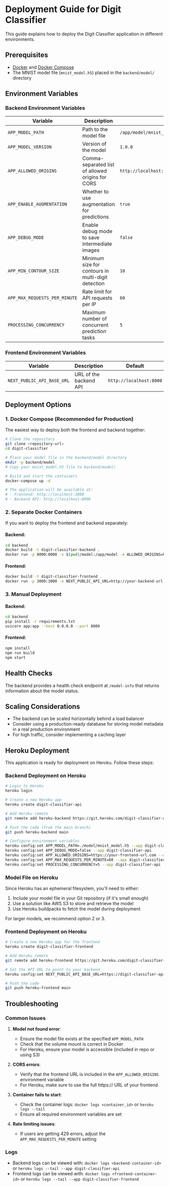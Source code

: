 # Deployment Guide for Digit Classifier

This guide explains how to deploy the Digit Classifier application in different environments.

## Prerequisites

- [Docker](https://docs.docker.com/get-docker/) and [Docker Compose](https://docs.docker.com/compose/install/)
- The MNIST model file (`mnist_model.h5`) placed in the `backend/model/` directory

## Environment Variables

### Backend Environment Variables

| Variable | Description | Default |
|----------|-------------|---------|
| `APP_MODEL_PATH` | Path to the model file | `/app/model/mnist_model.h5` |
| `APP_MODEL_VERSION` | Version of the model | `1.0.0` |
| `APP_ALLOWED_ORIGINS` | Comma-separated list of allowed origins for CORS | `http://localhost:3000,http://127.0.0.1:3000` |
| `APP_ENABLE_AUGMENTATION` | Whether to use augmentation for predictions | `true` |
| `APP_DEBUG_MODE` | Enable debug mode to save intermediate images | `false` |
| `APP_MIN_CONTOUR_SIZE` | Minimum size for contours in multi-digit detection | `10` |
| `APP_MAX_REQUESTS_PER_MINUTE` | Rate limit for API requests per IP | `60` |
| `PROCESSING_CONCURRENCY` | Maximum number of concurrent prediction tasks | `5` |

### Frontend Environment Variables

| Variable | Description | Default |
|----------|-------------|---------|
| `NEXT_PUBLIC_API_BASE_URL` | URL of the backend API | `http://localhost:8000` |

## Deployment Options

### 1. Docker Compose (Recommended for Production)

The easiest way to deploy both the frontend and backend together:

```bash
# Clone the repository
git clone <repository-url>
cd digit-classifier

# Place your model file in the backend/model directory
mkdir -p backend/model
# Copy your mnist_model.h5 file to backend/model/

# Build and start the containers
docker-compose up -d

# The application will be available at:
# - Frontend: http://localhost:3000
# - Backend API: http://localhost:8000
```

### 2. Separate Docker Containers

If you want to deploy the frontend and backend separately:

#### Backend:

```bash
cd backend
docker build -t digit-classifier-backend .
docker run -p 8000:8000 -v $(pwd)/model:/app/model -e ALLOWED_ORIGINS=http://your-frontend-url digit-classifier-backend
```

#### Frontend:

```bash
docker build -t digit-classifier-frontend .
docker run -p 3000:3000 -e NEXT_PUBLIC_API_URL=http://your-backend-url:8000 digit-classifier-frontend
```

### 3. Manual Deployment

#### Backend:

```bash
cd backend
pip install -r requirements.txt
uvicorn app:app --host 0.0.0.0 --port 8000
```

#### Frontend:

```bash
npm install
npm run build
npm start
```

## Health Checks

The backend provides a health check endpoint at `/model-info` that returns information about the model status.

## Scaling Considerations

- The backend can be scaled horizontally behind a load balancer
- Consider using a production-ready database for storing model metadata in a real production environment
- For high traffic, consider implementing a caching layer

## Heroku Deployment

This application is ready for deployment on Heroku. Follow these steps:

### Backend Deployment on Heroku

```bash
# Login to Heroku
heroku login

# Create a new Heroku app
heroku create digit-classifier-api

# Add Heroku remote
git remote add heroku-backend https://git.heroku.com/digit-classifier-api.git

# Push the code (from the main branch)
git push heroku-backend main

# Configure environment variables
heroku config:set APP_MODEL_PATH=./model/mnist_model.h5 --app digit-classifier-api
heroku config:set APP_DEBUG_MODE=false --app digit-classifier-api
heroku config:set APP_ALLOWED_ORIGINS=https://your-frontend-url.com --app digit-classifier-api
heroku config:set APP_MAX_REQUESTS_PER_MINUTE=60 --app digit-classifier-api
heroku config:set PROCESSING_CONCURRENCY=5 --app digit-classifier-api
```

### Model File on Heroku

Since Heroku has an ephemeral filesystem, you'll need to either:

1. Include your model file in your Git repository (if it's small enough)
2. Use a solution like AWS S3 to store and retrieve the model
3. Use Heroku buildpacks to fetch the model during deployment

For larger models, we recommend option 2 or 3.

### Frontend Deployment on Heroku

```bash
# Create a new Heroku app for the frontend
heroku create digit-classifier-frontend

# Add Heroku remote
git remote add heroku-frontend https://git.heroku.com/digit-classifier-frontend.git

# Set the API URL to point to your backend
heroku config:set NEXT_PUBLIC_API_BASE_URL=https://digit-classifier-api.herokuapp.com --app digit-classifier-frontend

# Push the code
git push heroku-frontend main
```

## Troubleshooting

### Common Issues

1. **Model not found error**:
   - Ensure the model file exists at the specified `APP_MODEL_PATH`
   - Check that the volume mount is correct in Docker
   - For Heroku, ensure your model is accessible (included in repo or using S3)

2. **CORS errors**:
   - Verify that the frontend URL is included in the `APP_ALLOWED_ORIGINS` environment variable
   - For Heroku, make sure to use the full https:// URL of your frontend

3. **Container fails to start**:
   - Check the container logs: `docker logs <container_id>` or `heroku logs --tail`
   - Ensure all required environment variables are set

4. **Rate limiting issues**:
   - If users are getting 429 errors, adjust the `APP_MAX_REQUESTS_PER_MINUTE` setting

### Logs

- Backend logs can be viewed with: `docker logs <backend-container-id>` or `heroku logs --tail --app digit-classifier-api`
- Frontend logs can be viewed with: `docker logs <frontend-container-id>` or `heroku logs --tail --app digit-classifier-frontend`
